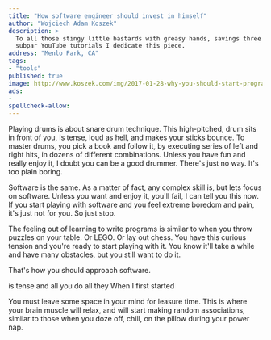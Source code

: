 ```yaml
---
title: "How software engineer should invest in himself"
author: "Wojciech Adam Koszek"
description: >
  To all those stingy little bastards with greasy hands, savings three dimes and watching
  subpar YouTube tutorials I dedicate this piece.
address: "Menlo Park, CA"
tags:
- "tools"
published: true
image: http://www.koszek.com/img/2017-01-28-why-you-should-start-programming-on-unix/unix_75p.jpg
ads:
-
spellcheck-allow:
---
```


Playing drums is about snare drum technique. This high-pitched, 
drum sits in front of you, is tense, loud as hell, and makes your sticks
bounce. To master drums, you pick a book and follow it, by executing
series of left and right hits, in dozens of different combinations. Unless
you have fun and really enjoy it, I doubt you can be a good drummer. There's
just no way. It's too plain boring.

Software is the same. As a matter of fact, any complex skill is, but lets
focus on software. Unless you want and enjoy it, you'll fail, I can tell you
this now. If you start playing with software and you feel extreme boredom
and pain, it's just not for you. So just stop.

The feeling out of learning to write programs is similar to when you throw
puzzles on your table. Or LEGO. Or lay out chess. You have this curious tension and
you're ready to start playing with it. You know it'll take a while and have
many obstacles, but you still want to do it.

That's how you should approach software.



is tense and all you do all they 
When I first started 

You must leave some space in your mind for leasure time.
This is where your brain muscle will relax, and will start making random
associations, similar to those when you doze off, chill, on the pillow
during your power nap.

